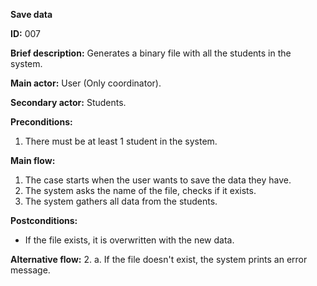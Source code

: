 **Save data**

**ID:** 007

**Brief description:** Generates a binary file with all the students in the system.

**Main actor:** User (Only coordinator).

**Secondary actor:** Students.

**Preconditions:**
  1. There must be at least 1 student in the system.

**Main flow:**
  1. The case starts when the user wants to save the data they have.
  2. The system asks the name of the file, checks if it exists.
  3. The system gathers all data from the students.

**Postconditions:**
  * If the file exists, it is overwritten with the new data.

**Alternative flow:**
  2. a. If the file doesn't exist, the system prints an error message.
